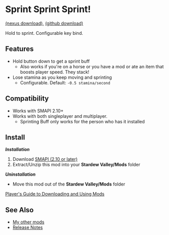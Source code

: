 # Sprint Sprint Sprint!
[(nexus download)](), [(github download)](https://github.com/JessebotX/StardewMods/releases/tag/Sprint)

Hold to sprint. Configurable key bind.

## Features
- Hold button down to get a sprint buff
  - Also works if you're on a horse or you have a mod or ate an item that boosts player speed. They stack!
- Lose stamina as you keep moving and sprinting
  - Configurable. Default: ```-0.5 stamina/second```

## Compatibility
- Works with SMAPI 2.10+
- Works with both singleplayer and multiplayer.
  - Sprinting Buff only works for the person who has it installed

## Install
_**Installation**_
1. Download [SMAPI (2.10 or later)](https://www.nexusmods.com/stardewvalley/mods/2400)
2. Extract/Unzip this mod into your **Stardew Valley/Mods** folder

_**Uninstallation**_
- Move this mod out of the **Stardew Valley/Mods** folder

[Player's Guide to Downloading and Using Mods](https://stardewvalleywiki.com/Modding:Player_Guide/Getting_Started)

## See Also
- [My other mods](https://www.nexusmods.com/users/55529772?tab=user+files)
- [Release Notes](changelog.md)